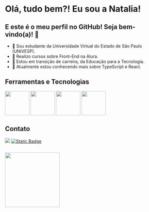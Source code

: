 # Olá, tudo bem?! Eu sou a Natalia!
## E este é o meu perfil no GitHub! Seja bem-vindo(a)! 👋

- :school_satchel: Sou estudante da Universidade Virtual do Estado de São Paulo (UNIVESP).
- :purple_heart: Realizo cursos sobre Front-End na Alura.
- :star2: Estou em transição de carreira, da Educação para a Tecnologia.
- :blossom: Atualmente estou conhecendo mais sobre TypeScript e React.

## Ferramentas e Tecnologias
<img src="https://cdn.jsdelivr.net/gh/devicons/devicon@latest/icons/html5/html5-original-wordmark.svg" width="80" height="80"/>                <img src="https://cdn.jsdelivr.net/gh/devicons/devicon@latest/icons/css3/css3-original-wordmark.svg" width="80" height="80"/>                <img src="https://cdn.jsdelivr.net/gh/devicons/devicon@latest/icons/javascript/javascript-original.svg" width="80" height="80"/>                <img src="https://cdn.jsdelivr.net/gh/devicons/devicon@latest/icons/github/github-original-wordmark.svg" width="80" height="80"/>

## Contato 

<a href="https://www.linkedin.com/in/nataliamiriantimote" target="_blank"><img loading="lazy" src="https://img.shields.io/badge/-LinkedIn-%230077B5?style=for-the-badge&logo=linkedin&logoColor=white" target="_blank"></a>                <a href="https://cursos.alura.com.br/vitrinedev/nataliamiriantimote" target="_blank">![Static Badge](https://img.shields.io/badge/VitrineDev%20-%20Alura?style=for-the-badge&logo=Alura&labelColor=%23000080&color=%23000080)</a>

##

<div>
<a href="https://github.com/Natalia-Timote">
<img loading="lazy" height="180em" src="https://github-readme-stats.vercel.app/api/top-langs/?username=Natalia-Timote&layout=compact&langs_count=7&theme=dracula"/>
<!-- 
  <img loading="lazy" height="180em" src="https://github-readme-stats.vercel.app/api?username=Natalia-Timote&show_icons=true&theme=dracula&include_all_commits=true&count_private=true"/> 
-->
</div>
